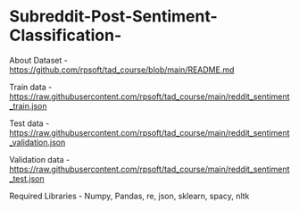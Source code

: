 # Subreddit-Post-Sentiment-Classification-

About Dataset - https://github.com/rpsoft/tad_course/blob/main/README.md

Train data - https://raw.githubusercontent.com/rpsoft/tad_course/main/reddit_sentiment_train.json

Test data - https://raw.githubusercontent.com/rpsoft/tad_course/main/reddit_sentiment_validation.json

Validation data - https://raw.githubusercontent.com/rpsoft/tad_course/main/reddit_sentiment_test.json

Required Libraries - Numpy, Pandas, re, json, sklearn, spacy, nltk
